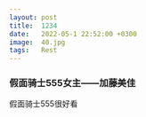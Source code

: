 ```yaml
---
layout: post
title:  1234
date:   2022-05-1 22:52:00 +0300
image:  40.jpg
tags:   Rest
---
```



### 假面骑士555女主——加藤美佳
假面骑士555很好看
